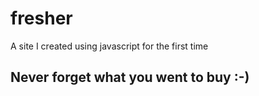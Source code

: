 # fresher
A site I created using javascript for the first time
## Never forget what you went to buy :-)
